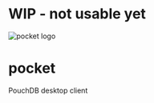 # WIP - not usable yet

![pocket logo](https://user-images.githubusercontent.com/1668687/39756430-44bfceaa-52d2-11e8-9cbe-ad1b3f3f54da.png)
# pocket
PouchDB desktop client

